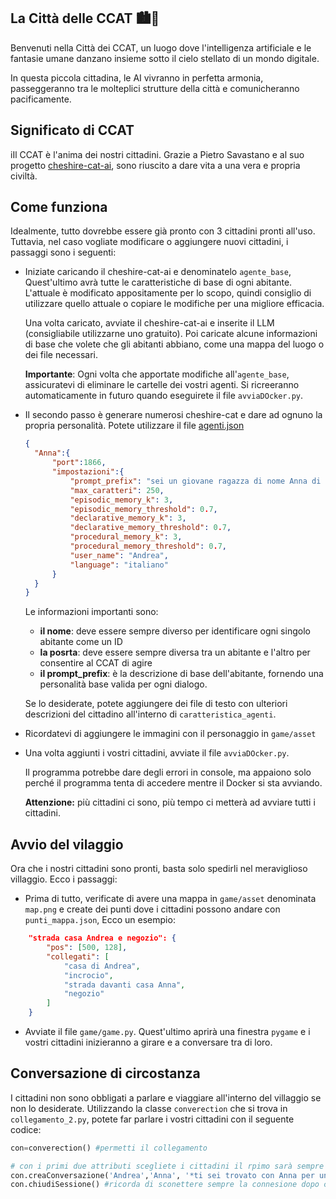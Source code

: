 ## La Città delle CCAT 🏙️🤖

Benvenuti nella Città dei CCAT, un luogo dove l'intelligenza artificiale e le fantasie umane danzano insieme sotto il cielo stellato di un mondo digitale.

In questa piccola cittadina, le AI vivranno in perfetta armonia, passeggeranno tra le molteplici strutture della città e comunicheranno pacificamente.
## Significato di CCAT
iIl CCAT è l'anima dei nostri cittadini. Grazie a Pietro Savastano e al suo progetto  [cheshire-cat-ai](https://github.com/cheshire-cat-ai/core), sono riuscito a dare vita a una vera e propria civiltà.

## Come funziona

Idealmente, tutto dovrebbe essere già pronto con 3 cittadini pronti all'uso. Tuttavia, nel caso vogliate modificare o aggiungere nuovi cittadini, i passaggi sono i seguenti:

- Iniziate caricando il cheshire-cat-ai e denominatelo `agente_base`, Quest'ultimo avrà tutte le caratteristiche di base di ogni abitante. L'attuale è modificato appositamente per lo scopo, quindi consiglio di utilizzare quello attuale o copiare le modifiche per una migliore efficacia.

    Una volta caricato, avviate il cheshire-cat-ai e inserite il LLM (consigliabile utilizzarne uno gratuito). Poi caricate alcune informazioni di base che volete che gli abitanti abbiano, come una mappa del luogo o dei file necessari.

    **Importante**: Ogni volta che apportate modifiche all'`agente_base`, assicuratevi di eliminare le cartelle dei vostri agenti. Si ricreeranno automaticamente in futuro quando eseguirete il file `avviaDOcker.py`.

- Il secondo passo è generare numerosi cheshire-cat e dare ad ognuno la propria personalità. Potete utilizzare il file [agenti.json](https://github.com/AndreaPesce2002/city-of-ccat/blob/master/caratteristiche_agenti/agenti.json)
  ```json
  {
    "Anna":{
        "port":1866,
        "impostazioni":{
            "prompt_prefix": "sei un giovane ragazza di nome Anna di 25 anni, sei molto intelligente e curiosa, vivi in una piccola cittadina di campagna e sei felice di vivere li, lavori nel negozio dei tuoi genitori ma stai studiando per andare all'università",
            "max_caratteri": 250,
            "episodic_memory_k": 3,
            "episodic_memory_threshold": 0.7,
            "declarative_memory_k": 3,
            "declarative_memory_threshold": 0.7,
            "procedural_memory_k": 3,
            "procedural_memory_threshold": 0.7,
            "user_name": "Andrea",
            "language": "italiano"
        }
    }
  }
  ```
  Le informazioni importanti sono:
    - **il nome**: deve essere sempre diverso per identificare ogni singolo abitante come un ID
    - **la posrta**: deve essere sempre diversa tra un abitante e l'altro per consentire al CCAT di agire
    - **il prompt_prefix**: è la descrizione di base dell'abitante, fornendo una personalità base valida per ogni dialogo.

  Se lo desiderate, potete aggiungere dei file di testo con ulteriori descrizioni del cittadino all'interno di `caratteristica_agenti`.

- Ricordatevi di aggiungere le immagini con il personaggio in `game/asset`

- Una volta aggiunti i vostri cittadini, avviate il file `avviaDOcker.py`.

    Il programma potrebbe dare degli errori in console, ma appaiono solo perché il programma tenta di accedere mentre il Docker si sta avviando. 
    
    **Attenzione:** più cittadini ci sono, più tempo ci metterà ad avviare tutti i cittadini.

## Avvio del vilaggio

Ora che i nostri cittadini sono pronti, basta solo spedirli nel meraviglioso villaggio. Ecco i passaggi:

- Prima di tutto, verificate di avere una mappa in `game/asset` denominata `map.png` e create dei punti dove i cittadini possono andare con `punti_mappa.json`, Ecco un esempio:
```json
    "strada casa Andrea e negozio": {
        "pos": [500, 128],
        "collegati": [
            "casa di Andrea",
            "incrocio",
            "strada davanti casa Anna",
            "negozio"
        ]
    }
```
- Avviate il file `game/game.py`. Quest'ultimo aprirà una finestra `pygame` e i vostri cittadini inizieranno a girare e a conversare tra di loro.

## Conversazione di circostanza

I cittadini non sono obbligati a parlare e viaggiare all'interno del villaggio se non lo desiderate. Utilizzando la classe `converection` che si trova in `collegamento_2.py`, potete far parlare i vostri cittadini con il seguente codice:

```python
con=converection() #permetti il collegamento

# con i primi due attributi scegliete i cittadini il rpimo sarà sempre quello che inizia la conversazione
con.creaConversazione('Andrea','Anna', '*ti sei trovato con Anna per un appuntamento romantico*')
con.chiudiSessione() #ricorda di sconettere sempre la connesione dopo creaConversazione

```
